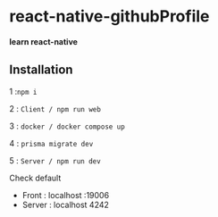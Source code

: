 # react-native-githubProfile

#### learn react-native

## Installation

1 :`npm i` 

2 : `Client / npm run web`

3 : `docker / docker compose up`

4 : `prisma migrate dev`

5 : `Server / npm run dev`

Check default
- Front : localhost :19006
- Server : localhost 4242
